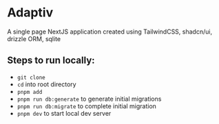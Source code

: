 # Adaptiv

A single page NextJS application created using TailwindCSS, shadcn/ui, drizzle ORM, sqlite

## Steps to run locally:

-   `git clone`
-   `cd` into root directory
-   `pnpm add`
-   `pnpm run db:generate` to generate initial migrations
-   `pnpm run db:migrate` to complete initial migration
-   `pnpm dev` to start local dev server
